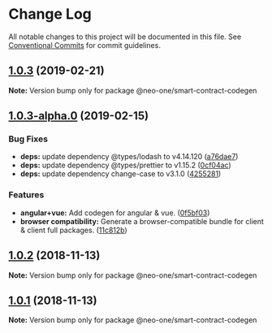# Change Log

All notable changes to this project will be documented in this file.
See [Conventional Commits](https://conventionalcommits.org) for commit guidelines.

## [1.0.3](https://github.com/neo-one-suite/neo-one/compare/@neo-one/smart-contract-codegen@1.0.3-alpha.0...@neo-one/smart-contract-codegen@1.0.3) (2019-02-21)

**Note:** Version bump only for package @neo-one/smart-contract-codegen





## [1.0.3-alpha.0](https://github.com/neo-one-suite/neo-one/compare/@neo-one/smart-contract-codegen@1.0.2...@neo-one/smart-contract-codegen@1.0.3-alpha.0) (2019-02-15)


### Bug Fixes

* **deps:** update dependency @types/lodash to v4.14.120 ([a76dae7](https://github.com/neo-one-suite/neo-one/commit/a76dae7))
* **deps:** update dependency @types/prettier to v1.15.2 ([0cf04ac](https://github.com/neo-one-suite/neo-one/commit/0cf04ac))
* **deps:** update dependency change-case to v3.1.0 ([4255281](https://github.com/neo-one-suite/neo-one/commit/4255281))


### Features

* **angular+vue:** Add codegen for angular & vue. ([0f5bf03](https://github.com/neo-one-suite/neo-one/commit/0f5bf03))
* **browser compatibility:** Generate a browser-compatible bundle for client & client full packages. ([11c812b](https://github.com/neo-one-suite/neo-one/commit/11c812b))





## [1.0.2](https://github.com/neo-one-suite/neo-one/compare/@neo-one/smart-contract-codegen@1.0.1...@neo-one/smart-contract-codegen@1.0.2) (2018-11-13)

**Note:** Version bump only for package @neo-one/smart-contract-codegen





## [1.0.1](https://github.com/neo-one-suite/neo-one/compare/@neo-one/smart-contract-codegen@1.0.0...@neo-one/smart-contract-codegen@1.0.1) (2018-11-13)

**Note:** Version bump only for package @neo-one/smart-contract-codegen
